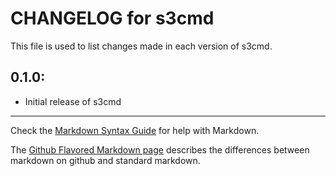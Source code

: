 # CHANGELOG for s3cmd

This file is used to list changes made in each version of s3cmd.

## 0.1.0:

* Initial release of s3cmd

- - - 
Check the [Markdown Syntax Guide](http://daringfireball.net/projects/markdown/syntax) for help with Markdown.

The [Github Flavored Markdown page](http://github.github.com/github-flavored-markdown/) describes the differences between markdown on github and standard markdown.

